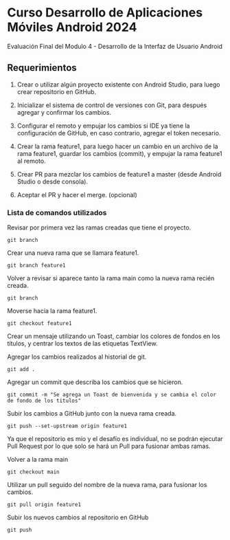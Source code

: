 # Curso Desarrollo de Aplicaciones Móviles Android 2024
Evaluación Final del Modulo 4 - Desarrollo de la Interfaz de Usuario Android

## Requerimientos
1. Crear o utilizar algún proyecto existente con Android Studio, para luego crear repositorio en GitHub.

2. Inicializar el sistema de control de versiones con Git, para después agregar y confirmar los cambios.

3. Configurar el remoto y empujar los cambios si IDE ya tiene la configuración de GitHub, en caso contrario, agregar el token necesario.

4. Crear la rama feature1, para luego hacer un cambio en un archivo de la rama feature1, guardar los cambios (commit), y empujar la rama feature1 al remoto.

5. Crear PR para mezclar los cambios de feature1 a master (desde Android Studio o desde consola).

6. Aceptar el PR y hacer el merge. (opcional)

### Lista de comandos utilizados
Revisar por primera vez las ramas creadas que tiene el proyecto.
````
git branch
````

Crear una nueva rama que se llamara feature1.
````
git branch feature1
````

Volver a revisar si aparece tanto la rama main como la nueva rama recién creada.
````
git branch
````

Moverse hacia la rama feature1.
````
git checkout feature1
````

Crear un mensaje utilizando un Toast, cambiar los colores de fondos en los títulos, y centrar los textos de las etiquetas TextView.

Agregar los cambios realizados al historial de git.
````
git add .
````

Agregar un commit que describa los cambios que se hicieron.
````
git commit -m "Se agrega un Toast de bienvenida y se cambia el color de fondo de los titulos"
````

Subir los cambios a GitHub junto con la nueva rama creada.
````
git push --set-upstream origin feature1
````

Ya que el repositorio es mío y el desafío es individual, no se podrán ejecutar Pull Request por lo que solo se hará un Pull para fusionar ambas ramas.

Volver a la rama main
````
git checkout main
````

Utilizar un pull seguido del nombre de la nueva rama, para fusionar los cambios.
````
git pull origin feature1
````

Subir los nuevos cambios al repositorio en GitHub
````
git push
````
